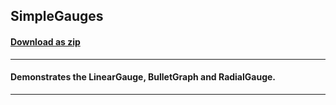 ## SimpleGauges
#### [Download as zip](https://grapecity.github.io/DownGit/#/home?url=https://github.com/GrapeCity/ComponentOne-WPF-Samples/tree/master/NET_9/Gauge/SimpleGauges)
____
#### Demonstrates the LinearGauge, BulletGraph and RadialGauge.
____
